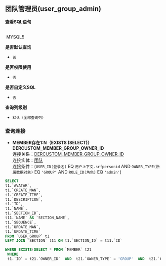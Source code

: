 ## 团队管理员(user_group_admin) <!-- {docsify-ignore-all} -->



<p class="panel-title"><b>查看SQL语句</b></p>
<br>

<el-row>
&nbsp;<el-tag @click="MYSQL5 = true">MYSQL5</el-tag>
</el-row>

<br>
<p class="panel-title"><b>是否默认查询</b></p>

* `否`

<p class="panel-title"><b>是否权限使用</b></p>

* `否`

<p class="panel-title"><b>是否自定义SQL</b></p>

* `否`

<p class="panel-title"><b>查询列级别</b></p>

* `默认（全部查询列）`




### 查询连接
* **MEMBER存在1:N（EXISTS (SELECT)）DERCUSTOM_MEMBER_GROUP_OWNER_ID**<br>
连接关系：[DERCUSTOM_MEMBER_GROUP_OWNER_ID](der/DERCUSTOM_MEMBER_GROUP_OWNER_ID)<br>
连接实体：[团队](module/Base/group)<br>
连接条件：(`USER_ID(登录名)` EQ `用户上下文.srfpersonid` AND `OWNER_TYPE(所属数据对象)` EQ `'GROUP'` AND `ROLE_ID(角色)` EQ `'admin'`)<br>




<el-dialog v-model="MYSQL5" title="MYSQL5">

```sql
SELECT
t1.`AVATAR`,
t1.`CREATE_MAN`,
t1.`CREATE_TIME`,
t1.`DESCRIPTION`,
t1.`ID`,
t1.`NAME`,
t1.`SECTION_ID`,
t11.`NAME` AS `SECTION_NAME`,
t1.`SEQUENCE`,
t1.`UPDATE_MAN`,
t1.`UPDATE_TIME`
FROM `USER_GROUP` t1 
LEFT JOIN `SECTION` t11 ON t1.`SECTION_ID` = t11.`ID` 

WHERE EXISTS(SELECT * FROM `MEMBER` t21 
 WHERE 
 t1.`ID` = t21.`OWNER_ID`  AND  t21.`OWNER_TYPE` = 'GROUP'  AND  t21.`OWNER_SUBTYPE` = 'GROUP'  AND  ( t21.`USER_ID` = #{ctx.sessioncontext.srfpersonid}  AND  t21.`OWNER_TYPE` = 'GROUP'  AND  t21.`ROLE_ID` = 'admin' ) )
```

</el-dialog>

<script>
 const { createApp } = Vue
  createApp({
    data() {
      return {
                MYSQL5 : false
        
      }
    },
    methods: {
    }
  }).use(ElementPlus).mount('#app')
</script>